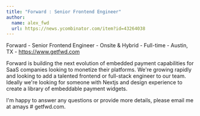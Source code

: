 ```yaml
---
title: "Forward : Senior Frontend Engineer"
author:
  name: alex_fwd
  url: https://news.ycombinator.com/item?id=43264038
---
```

Forward - Senior Frontend Engineer - Onsite &amp; Hybrid - Full-time - Austin, TX - <a href="https:&#x2F;&#x2F;www.getfwd.com" rel="nofollow">https:&#x2F;&#x2F;www.getfwd.com</a>

Forward is building the next evolution of embedded payment capabilities for SaaS companies looking to monetize their platforms. We&#x27;re growing rapidly and looking to add a talented frontend or full-stack engineer to our team. Ideally we&#x27;re looking for someone with Nextjs and design experience to create a library of embeddable payment widgets.

I&#x27;m happy to answer any questions or provide more details, please email me at amays # getfwd.com.
<JobApplication />

